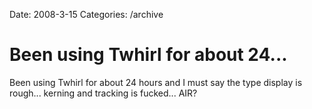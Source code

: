 Date: 2008-3-15
Categories: /archive

# Been using Twhirl for about 24...

Been using Twhirl for about 24 hours and I must say the type display is rough... kerning and tracking is fucked... AIR?
